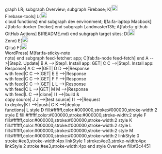 graph LR;
    subgraph Overview;
        subgraph Firebase;
            K[<img src='https://simpleicons.org/icons/firebase.svg' width='20' /><br>Firebase-tools]
            L(<img src='https://simpleicons.org/icons/googlecloud.svg' width='20' /><br>cloud functions)
        end
        subgraph dev environment;
            I[fa:fa-laptop Macbook]
            J[fab:fa-docker Docker]
        end
        subgraph Landmaster135;
            A[fab:fa-github GitHub Actions]
            B(README.md)
        end
        subgraph target sites;
            D(<img src='https://simpleicons.org/icons/zenn.svg' width='20' /><br>Zenn)
            E(<img src='https://simpleicons.org/icons/qiita.svg' width='20' /><br>Qiita)
            F(<img src='https://simpleicons.org/icons/wordpress.svg' width='20' /><br>WordPress)
            M(far:fa-sticky-note<br>note)
        end
        subgraph feed-fetcher: app;
            C[fab:fa-node feed-fetch]
        end
        A -->|Step2. Update| B
        A -->|Step1. Install app: GET| C
        C -->|Step1. Install app: Response| A
        C -->|GET| D
        D -->|Response <br>with feed|C
        C -->|GET| E
        E -->|Response <br>with feed|C
        C -->|GET| F
        F -->|Response <br>with feed|C
        C -->|GET| L
        L -->|Response <br>with feed|C
        L -->|GET| M
        M -->|Response <br>with feed|L
        C -->|clone| I
        I -->|build &<br> copy source| J
        J -->|test source| I
        I -->|Request<br>to deploy|K
        I -->|push| C
        K -->|deploy<br>functions| L
        style D fill:#ffffff,color:#000000,stroke:#000000,stroke-width:2
        style E fill:#ffffff,color:#000000,stroke:#000000,stroke-width:2
        style F fill:#ffffff,color:#000000,stroke:#000000,stroke-width:2
        style K fill:#ffffff,color:#000000,stroke:#000000,stroke-width:2
        style L fill:#ffffff,color:#000000,stroke:#000000,stroke-width:2
        style M fill:#ffffff,color:#000000,stroke:#000000,stroke-width:2
        linkStyle 0 stroke:#ee3,stroke-width:4px
        linkStyle 1 stroke:#ee3,stroke-width:4px
        linkStyle 2 stroke:#ee3,stroke-width:4px
        end
    style Overview fill:#3c4451
